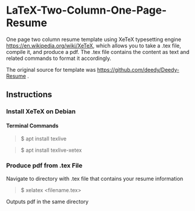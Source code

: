 # LaTeX-Two-Column-One-Page-Resume
One page two column resume template using XeTeX typesetting engine https://en.wikipedia.org/wiki/XeTeX, which allows you to take a .tex file, compile it, and produce a pdf.  The .tex file contains the content as text and related commands to format it accordingly.

The original source for template was https://github.com/deedy/Deedy-Resume .

## Instructions

### Install XeTeX on Debian

#### Terminal Commands

> $ apt install texlive

> $ apt install texlive-xetex

### Produce pdf from .tex File

Navigate to directory with .tex file that contains your resume information

> $ xelatex <filename.tex>

Outputs pdf in the same directory